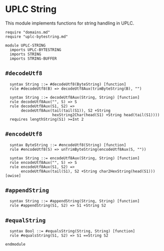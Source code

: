 # UPLC String

This module implements functions for string handling in UPLC.

```k
require "domains.md"
require "uplc-bytestring.md"

module UPLC-STRING
  imports UPLC-BYTESTRING
  imports STRING
  imports STRING-BUFFER
```

## `#decodeUtf8`

```k
  syntax String ::= #decodeUtf8(ByteString) [function]
  rule #decodeUtf8(B) => decodeUtf8Aux(trimByteString(B), "")

  syntax String ::= decodeUtf8Aux(String, String) [function]
  rule decodeUtf8Aux("", S) => S
  rule decodeUtf8Aux(S1, S2) =>
       decodeUtf8Aux(tail(tail(S1)), S2 +String
                     hexString2Char(head(S1) +String head(tail(S1))))
  requires lengthString(S1) >=Int 2
```

## `#encodeUtf8`

```k
  syntax ByteString ::= #encodeUtf8(String) [function]
  rule #encodeUtf8(S) => unTrimByteString(encodeUtf8Aux(S, ""))

  syntax String ::= encodeUtf8Aux(String, String) [function]
  rule encodeUtf8Aux("", S) => S
  rule encodeUtf8Aux(S1, S2) =>
       encodeUtf8Aux(tail(S1), S2 +String char2HexString(head(S1))) [owise]
```

## `#appendString`

```k
  syntax String ::= #appendString(String, String) [function]
  rule #appendString(S1, S2) => S1 +String S2
```

## `#equalString`

```k
  syntax Bool ::= #equalsString(String, String) [function]
  rule #equalsString(S1, S2) => S1 ==String S2
```

```k
endmodule
```